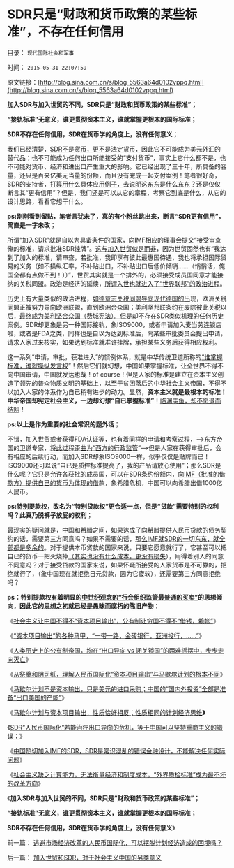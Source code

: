 # SDR只是“财政和货币政策的某些标准”，不存在任何信用

目录： `现代国际社会和军事` 

时间： `2015-05-31 22:07:59` 

原文链接：[http://blog.sina.com.cn/s/blog_5563a64d0102vppq.html](http://blog.sina.com.cn/s/blog_5563a64d0102vppq.html)

**加入SDR与加入世贸的不同，SDR只是“财政和货币政策的某些标准”；**

**“接轨标准”无意义，谁更贯彻资本主义，谁就掌握更根本的国际标准；**

**SDR不存在任何信用，SDR在货币学的角度上，没有任何意义**；

我们已经清楚，[SDR不是货币，更不是法定货币，](../../../2015/5/29/SDR和托宾税，都是常识混乱的错误金融设计.md)因此它不可能成为美元外汇的替代品；也不可能成为任何出口所能接受的“支付货币”，事实上它什么都不是，也不可能对货币、经济和进出口产生重大的影响。它已经出现了三十年，所具备的容量，还只是百来亿美元当量的份额，而且没有完成一起支付案例！笔者很好奇，SDR的支持者，[打算用什么具体应用例子，去说明这东东是什么东东](../../../2015/5/28/中国试图让人民币加入SDR的目不明确；.md)？还是仅仅断言其“更有信用”？但是，我们还是可以从它的章程，考察它到底是什么，从它的设计思路，看看它想干什么。

**ps:刚刚看到留贴，笔者言犹未了，真的有个粉丝跳出来，断言“SDR更有信用”，简直是一字未改**；

所谓“加入SDR”就是自以为具备条件的国家，向IMF相应的理事会提交“接受审查俺的标准，请求批准SDR挂牌”。[这与加入世贸似是而非](../../../2014/2/6/从世贸协定理解金本位，及两次世界大战的不可避免.md)，因为世贸固然也有“我达到了加入的标准，请审查，若批准，我即享有彼此最惠国待遇，我也将承担国际贸易的义务（如不操纵汇率，不补贴出口，不补贴出口后低价倾销……（悄悄话，俺国全都有点做不到！））”，世贸其实就是一个排外的，必须接受成员国同意才能接纳的关税同盟。政治是经济的延续，[所谓入世也就进入了“世界联邦”的政治进程](../../../2015/5/28/美国普众物质文明的成功，后验了社会进化论的先验.md)。

历史上有大量类似的政治进程，[如德意志关税同盟导向现代德国的出](../../../2014/3/8/印度中国的衰落，与美国德国崛起，两者间的共同机理.md)现，欧洲关税同盟正被努力导向欧洲联盟，直到欧洲合众国；美利坚邦联条约在废除彼此关税以后，[最终成为美利坚合众国（费城宪法）。](../../../2011/4/20/ComosFederal重温费城立宪会议.md)但是却不存在SDR类似机理的任何历史案例。SDR却更象是另一种国际接轨，象ISO9000，或者申请加入麦当劳连锁店啦，或者是FDA之类，同样也是自以为达到标准后，向某些审批委员会提出申请，请求人家过来核实，如果达到标准就准许挂牌，承担某些义务后获得相应权利。

这一系列“申请，审批，获准进入”的惯例体系，就是中华传统卫道所称的[“谁掌握标准，谁就操纵发言权](../../../2014/3/30/自暴自弃的“出口导向”,补贴了农民工？还是补贴了体制特权？.md)”！然后它们就幻想，中国如果掌握标准，让全世界不得不向中国审请，中国就发达也哉！of
course！但是人家的标准是建立在资本主义创造了领先的普众物质文明的基础上，以至于贫困落后的中华社会主义帝国，不得不以加入人家的体系作为自已稍有进步的动力。显然，**资本主义就是最根本的标准！中华帝国却宪定社会主义，一边却幻想“自已掌握标准”**！[临渊羡鱼，却不愿退而结网](../../../2009/7/3/为什么中国永远得不到定价权；为什么中国人没有公德心.md)！

**ps:以上是作为重要的社会常识的题外话**；

不错，加入世贸或者获得FDA认证等，也有着同样的申请和考察过程，——>东方帝国的卫道专家，[将此过程歪曲为“西方的行政监管](../../../2014/9/2/从质控理解军事建设，条令和军事法庭，及经济质量体系的ISO、FDA.md)”——>但是人家在获得审批后，会有相应的后续行动，而加入SDR却象ISO9000一样，似乎仅仅是贴牌而已！ISO9000还可以说“自已是质控标准提高了，我的产品请放心使用”；那么SDR是什么呢？它只是允许各获批的成员国，可以在SDR条约份额内，[向IMF（批准的借款方）提供自已的货币为体现的借](../../../2010/4/24/低估人民币不消费，要IMF发言权干什么？.md)款，象希腊危机，中国可以向希腊出借1000亿人民币。

**ps:特别提款权，改名为“特别贷款权”更合适一点，但是“贷款”需要特别的权利吗？此真乃脱裤子放屁的权利**；

最现实的疑问就是，中国和希腊之间，如果达成了向希腊提供人民币贷款的债务契约的话，需要第三方同意吗？如果不需要的话，[那么IMF就SDR的一切东东，就全部都是多余的](../../../2009/7/4/IMF不能挽救中国屯积美元的经济危机.md)。对于提供本币贷款的国家来说，只要它愿意就行了，它甚至可以把自已的货币一把火烧掉[（其实也没有什么成本，更没有损失](../../../2015/5/25/人民币国际化“资本项目输出”与马歇尔计划的根本不同.md)），用得着别人的同意不同意吗？对于接受贷款的国家来说，如果怀疑所接受的人家货币是不可靠的，拒绝就行了，（象中国现在就拒绝日元贷款，因为它疲软），还需要第三方同意拒绝吗？

**ps：特别提款权有着明显的[中世纪观念的“行会组织监管最普通的买卖”](../../../2011/12/22/中世纪行会是“生产者民主”制度.md)的思想倾向，因此它的思想之初就已经是愚昧而腐朽的陈旧产物**；

《[社会主义让中国不得不“资本项目输出”，公有制让穷国不得不“借钱，赖帐”](../../../2015/5/23/通往奴役之路的国际互动，资本项目输出vs借债赖帐.md)》

《[“资本项目输出”的各种马甲，“一带一路，金砖银行，亚洲投行，……”](../../../2015/5/23/“资本项目输出”的各种马甲，“一带一路，金砖银行，亚洲投行，……”；.md)》

《[人类历史上的公有制帝国，均在“出口导向
vs 闭关锁国”的两难摇摆中，步步走向灭亡](../../../2015/5/24/从横财救国到“资本项目输出”，其中的癌灶，症状，打摆子.md)》

《[从祭奠和阴司纸，理解人民币国际化“资本项目输出”与马歇尔计划的根本不同](../../../2015/5/25/人民币国际化“资本项目输出”与马歇尔计划的根本不同.md)》

《[马歇尔计划不是资本输出，只是美元的进口采购；中国的“国内外投资”全部是准备“出口美国的产能”](../../../2015/5/26/马歇尔计划不是资本输出，只是美元的进口采购；.md)》

《[马歇尔计划与资本项目输出，性质恰好相反；性质相同的计划经济思维](../../../2015/5/27/马歇尔计划与资本项目输出，性质恰好相反；.md)**》**

《[SDR“人民币国际化”若能治疗出口导向的危机，等于中国可以坚持重商主义的错误；](../../../2015/5/28/中国试图让人民币加入SDR的目不明确；.md)》

《[中国热切加入IMF的SDR，SDR是常识混乱的错误金融设计，不能解决任何实际问题](../../../2015/5/29/SDR和托宾税，都是常识混乱的错误金融设计.md)》

《[社会主义缺乏计算能力，无法衡量经济和制度成本，“外界质检标准”成为最不坏的改革方向](../../../2015/5/30/加入世贸和SDR，对于社会主义中国的另类意义.md)》

《**加入SDR与加入世贸的不同，SDR只是“财政和货币政策的某些标准”；**

**“接轨标准”无意义，谁更贯彻资本主义，谁就掌握更根本的国际标准；**

**SDR不存在任何信用，SDR在货币学的角度上，没有任何意义**》

前一篇： [逃避市场经济改革的人民币国际化，可以摆脱计划经济造成的困境吗？](../../../2015/6/3/逃避市场经济改革的人民币国际化，可以摆脱计划经济造成的困境吗？.md)

后一篇： [加入世贸和SDR，对于社会主义中国的另类意义](../../../2015/5/30/加入世贸和SDR，对于社会主义中国的另类意义.md)

